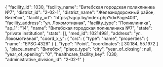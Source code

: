 {
    "facility_id": 1030,
    "facility_name": "Витебская городская поликлиника №7",
    "district_id": "2-02-1",
    "district_name": "Железнодорожный район, Витебск",
    "facility_url": "https:\/\/vgcp.by\/index.php?id=Page403",
    "facility_address": "ул. Локомотивная",
    "facility_type": "Поликлиника",
    "ap_1": "14",
    "name": "Витебская городская поликлиника №7",
    "state": "private institution",
    "stats": [],
    "med_id": 10214981,
    "address": "ул. Локомотивная",
    "coord_x_y": {
        "crs": {
            "type": "name",
            "properties": {
                "name": "EPSG:4326"
            }
        },
        "type": "Point",
        "coordinates": [
            30.184,
            55.1972
        ]
    },
    "place_name": "Витебск",
    "place_type": "city",
    "year_of_closing": null,
    "year_of_opening": "0",
    "healthcare_facility_key": 1030,
    "administrative_division_id": "2-02-1"
}